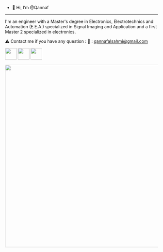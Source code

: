 - 👋 Hi, I’m @Qannaf
---------------------
I'm an engineer with a Master's degree in Electronics, Electrotechnics and Automation (E.E.A.) specialized in Signal Imaging and Application and a first Master 2 specialized in electronics.

⚠️ Contact me if you have any question :
📩 : qannafalsahmi@gmail.com

<a href="http://bit.do/AL-SAHMI" target="_blank"><img height="38" src="https://img.shields.io/static/v1?label=Portfolio&message=q.alsahmi&color=brightgreen&style=for-the-badge&logo=netlify&labelColor=000"/></a>
  <a href="https://mobile.twitter.com/qannafalsahmi" target="_blank"><img height="38" src="https://img.shields.io/static/v1?label=twitter&message=@q.alsahmi&color=00ACEE&style=for-the-badge&logo=twitter&labelColor=000"/></a>
    <a href="https://fr.linkedin.com/in/qannaf-al-sahmi-34138115a" target="_blank"><img height="38" src="https://img.shields.io/static/v1?label=linkedin&message=Connect&color=0072b1&style=for-the-badge&logo=linkedin&labelColor=000"/></a>

<p align="center">
  <img width="800" height="600" src="qannaf.gif">
</p>


